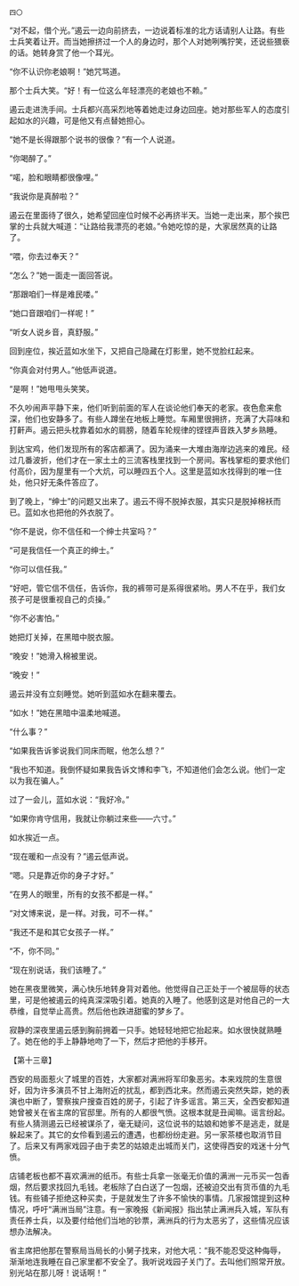     四〇 

   “对不起，借个光。”遏云一边向前挤去，一边说着标准的北方话请别人让路。有些士兵笑着让开。而当她擦挤过一个人的身边时，那个人对她咧嘴狞笑，还说些猥亵的话。她转身赏了他一个耳光。

   “你不认识你老娘啊！”她咒骂道。

   那个士兵大笑。“好！有一位这么年轻漂亮的老娘也不赖。”

   遏云走进洗手间。士兵都兴高采烈地等着她走过身边回座。她对那些军人的态度引起如水的兴趣，可是他又有点替她担心。

   “她不是长得跟那个说书的很像？”有一个人说道。

   “你喝醉了。”

   “喏，脸和眼睛都很像哩。”

   “我说你是真醉啦？”

   遏云在里面待了很久，她希望回座位时候不必再挤半天。当她一走出来，那个挨巴掌的士兵就大喊道：“让路给我漂亮的老娘。”令她吃惊的是，大家居然真的让路了。

   “喂，你去过奉天？”

   “怎么？”她一面走一面回答说。

   “那跟咱们一样是难民喽。”

   “她口音跟咱们一样呢！”

   “听女人说乡音，真舒服。”

   回到座位，挨近蓝如水坐下，又把自己隐藏在灯影里，她不觉脸红起来。

   “你真会对付男人。”他低声说道。

   “是啊！”她甩甩头笑笑。

   不久吵闹声平静下来，他们听到前面的军人在谈论他们奉天的老家。夜色愈来愈深，他们也安静多了。有些人蹲坐在地板上睡觉。车厢里很拥挤，充满了大蒜味和打鼾声。遏云把头枕靠着如水的肩膀，随着车轮规律的铿铿声音跌入梦乡熟睡。

   到达宝鸡，他们发现所有的客店都满了。因为涌来一大堆由海岸边逃来的难民。经过几番波折，他们才在一家土土的三流客栈里找到一个房间。客栈掌柜的要求他们付高价，因为屋里有一个大炕，可以睡四五个人。这里是蓝如水找得到的唯一住处，他只好无条件答应了。

   到了晚上，“绅士”的问题又出来了。遏云不得不脱掉衣服，其实只是脱掉棉袄而已。蓝如水也把他的外衣脱了。

   “你不是说，你不信任和一个绅士共室吗？”

   “可是我信任一个真正的绅士。”

   “你可以信任我。”

   “好吧，管它信不信任，告诉你，我的裤带可是系得很紧哟。男人不在乎，我们女孩子可是很重视自己的贞操。”

   “你不必害怕。”

   她把灯关掉，在黑暗中脱衣服。

   “晚安！”她滑入棉被里说。

   “晚安！”

   遏云并没有立刻睡觉。她听到蓝如水在翻来覆去。

   “如水！”她在黑暗中温柔地喊道。

   “什么事？”

   “如果我告诉爹说我们同床而眠，他怎么想？”

   “我也不知道。我倒怀疑如果我告诉文博和李飞，不知道他们会怎么说。他们一定以为我在骗人。”

   过了一会儿，蓝如水说：“我好冷。”

   “如果你肯守信用，我就让你躺过来些——六寸。”

   如水挨近一点。

   “现在暖和一点没有？”遏云低声说。

   “嗯。只是靠近你的身子才好。”

   “在男人的眼里，所有的女孩不都是一样。”

   “对文博来说，是一样。对我，可不一样。”

   “我还不是和其它女孩子一样。”

   “不，你不同。”

   “现在别说话，我们该睡了。”

   她在黑夜里微笑，满心快乐地转身背对着他。他觉得自己正处于一个被屈辱的状态里，可是他被遏云的纯真深深吸引着。她真的入睡了。他感到这是对他自己的一大恭维，自觉举止高贵。然后他也跌进甜蜜的梦乡了。

   寂静的深夜里遏云感到胸前拥着一只手。她轻轻地把它抬起来。如水很快就熟睡了。她在他的手上静静地吻了一下，然后才把他的手移开。

   【第十三章】

   西安的局面惹火了城里的百姓，大家都对满洲将军印象恶劣。本来戏院的生意很好，因为许多演员不甘上海附近的扰乱，都到西北来。然而遏云突然失踪，她的表演也中断了，警察挨户搜查百姓的房子，引起了许多谣言。第三天，全西安都知道她曾被关在省主席的官邸里。所有的人都很气愤。这根本就是丑闻嘛。谣言纷起。有些人猜测遏云已经被谋杀了，毫无疑问，这位说书的姑娘和她爹不是逃走，就是躲起来了。其它的女伶看到遏云的遭遇，也都纷纷走避。另一家茶楼也取消节目了。后来又有两家戏园子由于卖艺的姑娘走出城而关门，这使得西安的戏迷十分气愤。

   店铺老板也都不喜欢满洲的纸币。有些士兵拿一张毫无价值的满洲一元币买一包香烟，然后要求找回九毛钱。老板除了白白送了一包烟，还被迫交出有货币值的九毛钱。有些铺子拒绝这种买卖，于是就发生了许多不愉快的事情。几家报馆提到这种情况，呼吁“满洲当局”注意。有一家晚报《新闻报》指出禁止满洲兵入城，军队有责任养士兵，以及要付给他们当地的钞票，满洲兵的行为太恶劣了，这些情况应该想办法解决。

   省主席把他那在警察局当局长的小舅子找来，对他大吼：“我不能忍受这种侮辱，渐渐地连我睡在自己家里都不安全了。我听说戏园子关门了。去叫他们照常开放。别光站在那儿呀！说话啊！”

